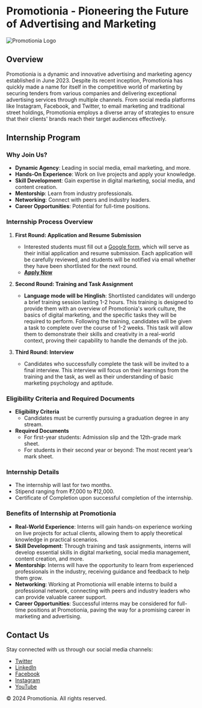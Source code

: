 # Promotionia - Pioneering the Future of Advertising and Marketing

![Promotionia Logo](/path/to/your/logo.png)

## Overview
Promotionia is a dynamic and innovative advertising and marketing agency established in June 2023. Despite its recent inception, Promotionia has quickly made a name for itself in the competitive world of marketing by securing tenders from various companies and delivering exceptional advertising services through multiple channels. From social media platforms like Instagram, Facebook, and Twitter, to email marketing and traditional street holdings, Promotionia employs a diverse array of strategies to ensure that their clients' brands reach their target audiences effectively.

## Internship Program

### Why Join Us?
- **Dynamic Agency**: Leading in social media, email marketing, and more.
- **Hands-On Experience**: Work on live projects and apply your knowledge.
- **Skill Development**: Gain expertise in digital marketing, social media, and content creation.
- **Mentorship**: Learn from industry professionals.
- **Networking**: Connect with peers and industry leaders.
- **Career Opportunities**: Potential for full-time positions.

### Internship Process Overview
1. **First Round: Application and Resume Submission**
    - Interested students must fill out a [Google form](https://forms.gle/ktDiSuJ3H8aiuQ7M9), which will serve as their initial application and resume submission. Each application will be carefully reviewed, and students will be notified via email whether they have been shortlisted for the next round.
    - **[Apply Now](https://forms.gle/ktDiSuJ3H8aiuQ7M9)**

2. **Second Round: Training and Task Assignment**
    - **Language mode will be Hinglish**: Shortlisted candidates will undergo a brief training session lasting 1-2 hours. This training is designed to provide them with an overview of Promotionia's work culture, the basics of digital marketing, and the specific tasks they will be required to perform. Following the training, candidates will be given a task to complete over the course of 1-2 weeks. This task will allow them to demonstrate their skills and creativity in a real-world context, proving their capability to handle the demands of the job.

3. **Third Round: Interview**
    - Candidates who successfully complete the task will be invited to a final interview. This interview will focus on their learnings from the training and the task, as well as their understanding of basic marketing psychology and aptitude.

### Eligibility Criteria and Required Documents
- **Eligibility Criteria**
    - Candidates must be currently pursuing a graduation degree in any stream.
- **Required Documents**
    - For first-year students: Admission slip and the 12th-grade mark sheet.
    - For students in their second year or beyond: The most recent year’s mark sheet.

### Internship Details
- The internship will last for two months.
- Stipend ranging from ₹7,000 to ₹12,000.
- Certificate of Completion upon successful completion of the internship.

### Benefits of Internship at Promotionia
- **Real-World Experience**: Interns will gain hands-on experience working on live projects for actual clients, allowing them to apply theoretical knowledge in practical scenarios.
- **Skill Development**: Through training and task assignments, interns will develop essential skills in digital marketing, social media management, content creation, and more.
- **Mentorship**: Interns will have the opportunity to learn from experienced professionals in the industry, receiving guidance and feedback to help them grow.
- **Networking**: Working at Promotionia will enable interns to build a professional network, connecting with peers and industry leaders who can provide valuable career support.
- **Career Opportunities**: Successful interns may be considered for full-time positions at Promotionia, paving the way for a promising career in marketing and advertising.

## Contact Us
Stay connected with us through our social media channels:
- [Twitter](https://www.x.com/promotionia)
- [LinkedIn](https://www.linkedin.com/company/promotionia.com/)
- [Facebook](https://www.facebook.com/promotionia)
- [Instagram](https://www.instagram.com/promotionia/)
- [YouTube](https://www.youtube.com/@promotionia)

&copy; 2024 Promotionia. All rights reserved.
